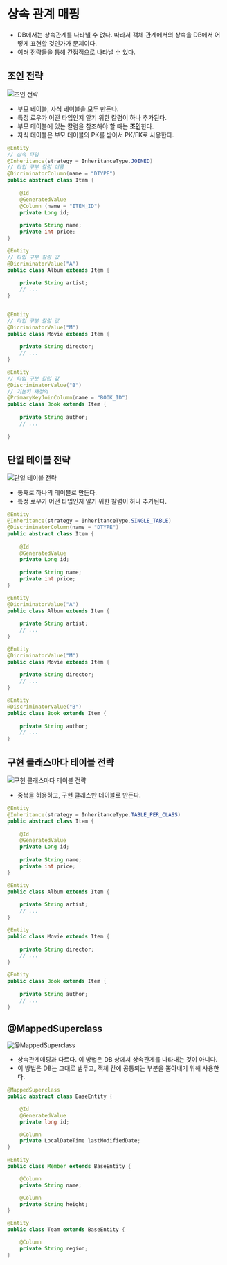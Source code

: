 # 상속 관계 매핑

- DB에서는 상속관계를 나타낼 수 없다. 따라서 객체 관계에서의 상속을 DB에서 어떻게 표현할 것인가가 문제이다.
- 여러 전략들을 통해 간접적으로 나타낼 수 있다.

## 조인 전략

![조인 전략](상속관계매핑_조인전략.png)

- 부모 테이블, 자식 테이블을 모두 만든다.
- 특정 로우가 어떤 타입인지 알기 위한 칼럼이 하나 추가된다.
- 부모 테이블에 있는 칼럼을 참조해야 할 때는 **조인**한다.
- 자식 테이블은 부모 테이블의 PK를 받아서 PK/FK로 사용한다.

```java
@Entity
// 상속 타입
@Inheritance(strategy = InheritanceType.JOINED)
// 타입 구분 칼럼 이름
@DicriminatorColumn(name = "DTYPE")
public abstract class Item {
    
    @Id
    @GeneratedValue
    @Column (name = "ITEM_ID")
    private Long id;
    
    private String name;
    private int price;
}

@Entity
// 타입 구분 칼럼 값
@DicriminatorValue("A")
public class Album extends Item {
    
    private String artist;
    // ...
}


@Entity
// 타입 구분 칼럼 값
@DicriminatorValue("M")
public class Movie extends Item {
    
    private String director;
    // ...
}

@Entity
// 타입 구분 칼럼 값
@DiscriminatorValue("B")
// 기본키 재정의
@PrimaryKeyJoinColumn(name = "BOOK_ID")
public class Book extends Item {
    
    private String author;
    // ...
    
}
```

## 단일 테이블 전략

![단일 테이블 전략](상속관계매핑_단일테이블전략.png)

- 통째로 하나의 테이블로 만든다.
- 특정 로우가 어떤 타입인지 알기 위한 칼럼이 하나 추가된다.

```java
@Entity
@Inheritance(strategy = InheritanceType.SINGLE_TABLE)
@DiscriminatorColumn(name = "DTYPE")
public abstract class Item {
	
    @Id
    @GeneratedValue
    private Long id;
    
    private String name;
    private int price;
}

@Entity
@DicriminatorValue("A")
public class Album extends Item {
    
    private String artist;
    // ...
}

@Entity
@DicriminatorValue("M")
public class Movie extends Item {
    
    private String director;
    // ...
}

@Entity
@DiscriminatorValue("B")
public class Book extends Item {
    
    private String author;
    // ...
}
```

## 구현 클래스마다 테이블 전략

![구현 클래스마다 테이블 전략](상속관계매핑_구현클래스마다테이블전략.png)

- 중복을 허용하고, 구현 클래스만 테이블로 만든다.

```java
@Entity
@Inheritance(strategy = InheritanceType.TABLE_PER_CLASS)
public abstract class Item {
	
    @Id
    @GeneratedValue
    private Long id;
    
    private String name;
    private int price;
}

@Entity
public class Album extends Item {
    
    private String artist;
    // ...
}

@Entity
public class Movie extends Item {
    
    private String director;
    // ...
}

@Entity
public class Book extends Item {
    
    private String author;
    // ...
}
```

## @MappedSuperclass

![@MappedSuperclass](MappedSuperclass.png)

- 상속관계매핑과 다르다. 이 방법은 DB 상에서 상속관계를 나타내는 것이 아니다.
- 이 방법은 DB는 그대로 냅두고, 객체 간에 공통되는 부분을 뽑아내기 위해 사용한다.

```java
@MappedSuperclass
public abstract class BaseEntity {​

    @Id
    @GeneratedValue
    private long id;

    @Column
    private LocalDateTime lastModifiedDate;
}

@Entity
public class Member extends BaseEntity {

    @Column
    private String name;

    @Column
    private String height;
}

@Entity
public class Team extends BaseEntity {

    @Column
    private String region;
}
```

